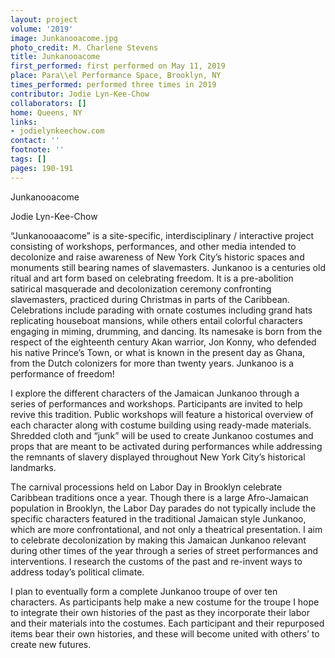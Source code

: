 ```yaml
---
layout: project
volume: '2019'
image: Junkanooacome.jpg
photo_credit: M. Charlene Stevens
title: Junkanooacome
first_performed: first performed on May 11, 2019
place: Para\\el Performance Space, Brooklyn, NY
times_performed: performed three times in 2019
contributor: Jodie Lyn-Kee-Chow
collaborators: []
home: Queens, NY
links:
- jodielynkeechow.com
contact: ''
footnote: ''
tags: []
pages: 190-191
---
```



Junkanooacome

Jodie Lyn-Kee-Chow

“Junkanooaacome” is a site-specific, interdisciplinary / interactive project consisting of workshops, performances, and other media intended to decolonize and raise awareness of New York City’s historic spaces and monuments still bearing names of slavemasters. Junkanoo is a centuries old ritual and art form based on celebrating freedom. It is a pre-abolition satirical masquerade and decolonization ceremony confronting slavemasters, practiced during Christmas in parts of the Caribbean. Celebrations include parading with ornate costumes including grand hats replicating houseboat mansions, while others entail colorful characters engaging in miming, drumming, and dancing. Its namesake is born from the respect of the eighteenth century Akan warrior, Jon Konny, who defended his native Prince’s Town, or what is known in the present day as Ghana, from the Dutch colonizers for more than twenty years. Junkanoo is a performance of freedom!

I explore the different characters of the Jamaican Junkanoo through a series of performances and workshops. Participants are invited to help revive this tradition. Public workshops will feature a historical overview of each character along with costume building using ready-made materials. Shredded cloth and “junk” will be used to create Junkanoo costumes and props that are meant to be activated during performances while addressing the remnants of slavery displayed throughout New York City’s historical landmarks.

The carnival processions held on Labor Day in Brooklyn celebrate Caribbean traditions once a year. Though there is a large Afro-Jamaican population in Brooklyn, the Labor Day parades do not typically include the specific characters featured in the traditional Jamaican style Junkanoo, which are more confrontational, and not only a theatrical presentation. I aim to celebrate decolonization by making this Jamaican Junkanoo relevant during other times of the year through a series of street performances and interventions. I research the customs of the past and re-invent ways to address today’s political climate.

I plan to eventually form a complete Junkanoo troupe of over ten characters. As participants help make a new costume for the troupe I hope to integrate their own histories of the past as they incorporate their labor and their materials into the costumes. Each participant and their repurposed items bear their own histories, and these will become united with others’ to create new futures.
